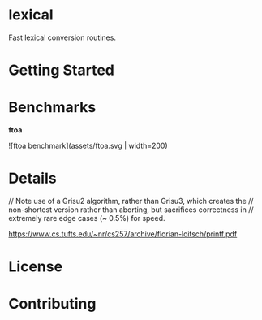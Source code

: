 lexical
=======

Fast lexical conversion routines.

# Getting Started

# Benchmarks

**ftoa**

![ftoa benchmark](assets/ftoa.svg | width=200)

# Details

// Note use of a Grisu2 algorithm, rather than Grisu3, which creates the 
// non-shortest version rather than aborting, but sacrifices correctness in
// extremely rare edge cases (~ 0.5%) for speed.

https://www.cs.tufts.edu/~nr/cs257/archive/florian-loitsch/printf.pdf

# License

# Contributing
